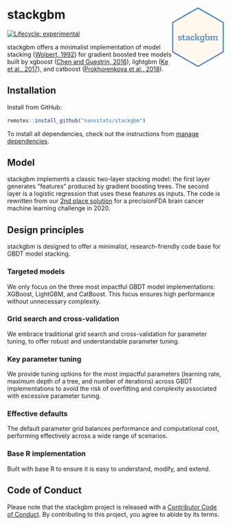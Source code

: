 # stackgbm <img src="man/figures/logo.png" align="right" width="120" />

[![Lifecycle: experimental](https://img.shields.io/badge/lifecycle-experimental-orange.svg)](https://lifecycle.r-lib.org/articles/stages.html#experimental)

stackgbm offers a minimalist implementation of model stacking
([Wolpert, 1992](https://doi.org/10.1016/S0893-6080(05)80023-1))
for gradient boosted tree models built by
xgboost ([Chen and Guestrin, 2016](https://doi.org/10.1145/2939672.2939785)),
lightgbm ([Ke et al., 2017](https://papers.nips.cc/paper/6907-lightgbm-a-highly-efficient-gradient-boosting-decision)),
and catboost ([Prokhorenkova et al., 2018](https://papers.nips.cc/paper/7898-catboost-unbiased-boosting-with-categorical-features)).

## Installation

Install from GitHub:

```r
remotes::install_github("nanxstats/stackgbm")
```

To install all dependencies, check out the instructions from
[manage dependencies](https://github.com/nanxstats/stackgbm/wiki/Manage-dependencies).

## Model

stackgbm implements a classic two-layer stacking model: the first layer
generates "features" produced by gradient boosting trees.
The second layer is a logistic regression that uses these features as inputs.
The code is rewritten from our
[2nd place solution](https://github.com/nanxstats/bcpm-msaenet) for a
precisionFDA brain cancer machine learning challenge in 2020.

## Design principles

stackgbm is designed to offer a minimalist, research-friendly code base
for GBDT model stacking.

### Targeted models

We only focus on the three most impactful GBDT model
implementations: XGBoost, LightGBM, and CatBoost.
This focus ensures high performance without unnecessary complexity.

### Grid search and cross-validation

We embrace traditional grid search and cross-validation for parameter tuning,
to offer robust and understandable parameter tuning.

### Key parameter tuning

We provide tuning options for the most impactful parameters
(learning rate, maximum depth of a tree, and number of iterations) across
GBDT implementations to avoid the risk of overfitting and complexity
associated with excessive parameter tuning.

### Effective defaults

The default parameter grid balances performance and computational cost,
performing effectively across a wide range of scenarios.

### Base R implementation

Built with base R to ensure it is easy to understand, modify, and extend.

## Code of Conduct

Please note that the stackgbm project is released with a
[Contributor Code of Conduct](https://nanx.me/stackgbm/CODE_OF_CONDUCT.html).
By contributing to this project, you agree to abide by its terms.
